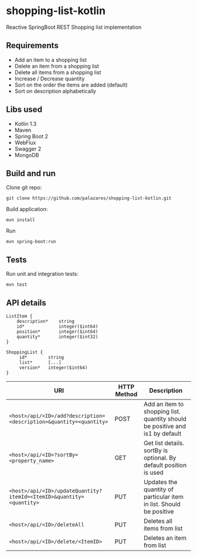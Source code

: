 # shopping-list-kotlin
Reactive SpringBoot REST Shopping list implementation

## Requirements

* Add an item to a shopping list
* Delete an item from a shopping list
* Delete all items from a shopping list
* Increase / Decrease quantity
* Sort on the order the items are added (default)
* Sort on description alphabetically


## Libs used

* Kotlin 1.3
* Maven
* Spring Boot 2
* WebFlux
* Swagger 2
* MongoDB

## Build and run

Clone git repo:

```
git clone https://github.com/palazares/shopping-list-kotlin.git
```

Build application:

```
mvn install 
```

Run


```
mvn spring-boot:run
```

## Tests

Run unit and integration tests:

```
mvn test
```

## API details
```
ListItem {
    description*	string
    id*	            integer($int64)
    position*	    integer($int64)
    quantity*	    integer($int32)
}
```
```
ShoppingList {
     id*	    string
     list*	    [...]
     version*	integer($int64)
}
```
URI | HTTP Method | Description
--- | --- | ---
`<host>/api/<ID>/add?description=<description>&quantity=<quantity>` | POST | Add an item to shopping list. quantity should be positive and is1 by default
`<host>/api/<ID>?sortBy=<property_name>` | GET | Get list details. sortBy is optional. By default position is used
`<host>/api/<ID>/updateQuantity?itemId=<ItemID>&quantity=<quantity>` | PUT | Updates the quantity of particular item in list. Should be positive
`<host>/api/<ID>/deleteAll` | PUT | Deletes all items from list 
`<host>/api/<ID>/delete/<ItemID>` | PUT | Deletes an item from list 

